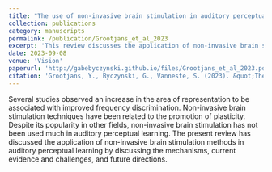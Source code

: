 ```yaml
---
title: "The use of non-invasive brain stimulation in auditory perceptual learning: A review"
collection: publications
category: manuscripts
permalink: /publication/Grootjans_et_al_2023
excerpt: 'This review discusses the application of non-invasive brain stimulation methods in auditory perceptual learning by discussing the mechanisms, current evidence and challenges, and future directions.'
date: 2023-09-08
venue: 'Vision'
paperurl: 'http://gabebyczynski.github.io/files/Grootjans_et_al_2023.pdf'
citation: 'Grootjans, Y., Byczynski, G., Vanneste, S. (2023). &quot;The use of non-invasive brain stimulation in auditory perceptual learning: A review.&quot; <i>Hearing Research</i>. 439, 108881.'
---
```


Several studies observed an increase in the area of representation to be associated with improved frequency discrimination. Non-invasive brain stimulation techniques have been related to the promotion of plasticity. Despite its popularity in other fields, non-invasive brain stimulation has not been used much in auditory perceptual learning. The present review has discussed the application of non-invasive brain stimulation methods in auditory perceptual learning by discussing the mechanisms, current evidence and challenges, and future directions.
